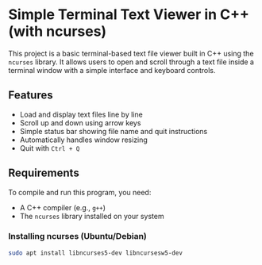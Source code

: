 # Simple Terminal Text Viewer in C++ (with ncurses)

This project is a basic terminal-based text file viewer built in C++ using the `ncurses` library. It allows users to open and scroll through a text file inside a terminal window with a simple interface and keyboard controls.

## Features

- Load and display text files line by line  
- Scroll up and down using arrow keys  
- Simple status bar showing file name and quit instructions  
- Automatically handles window resizing  
- Quit with `Ctrl + Q`

## Requirements

To compile and run this program, you need:

- A C++ compiler (e.g., `g++`)
- The `ncurses` library installed on your system

### Installing ncurses (Ubuntu/Debian)

```bash
sudo apt install libncurses5-dev libncursesw5-dev
